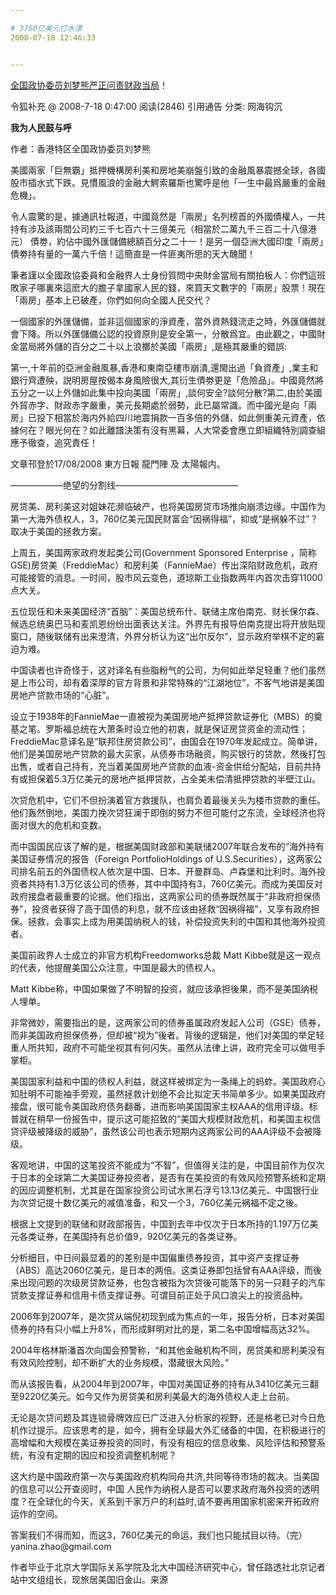 ```yaml
---

# 3760亿美元打水漂
2008-07-18 12:46:33


---
```



<P><a target=_blank href="http://www.bullog.cn/blogs/buchong/archives/158596.aspx" target=_blank>全国政协委员刘梦熊严正问责财政当局</A>！ </P><P>令狐补充 @ 2008-7-18 0:47:00 阅读(2846) 引用通告 分类: 网海钩沉 </P><P><STRONG>我为人民鼓与呼</STRONG></P><P>作者：香港特区全国政协委员刘梦熊</P><P>美國兩家「巨無霸」抵押機構房利美和房地美崩盤引致的金融風暴震撼全球，各國股市插水式下跌。見慣風浪的金融大鰐索羅斯也驚呼是他「一生中最爲嚴重的金融危機」。</P><P>令人震驚的是，據通訊社報道，中國竟然是「兩房」名列榜首的外國債權人，一共持有涉及該兩間公司約三千七百六十三億美元（相當於二萬九千三百二十八億港元） 債劵，約佔中國外匯儲備總額百分之二十一！是另一個亞洲大國印度「兩房」債劵持有量的一萬六千倍！這簡直是一件匪夷所思的天大醜聞！</P><P>筆者謹以全國政協委員和金融界人士身份質問中央財金當局有關拍板人：你們這班敗家子哪裏來這麽大的膽子拿國家人民的錢，來買天文數字的「兩房」股票！現在「兩房」基本上已破產，你們如何向全國人民交代？</P><P>一個國家的外匯儲備，並非這個國家的淨資產，當外資熱錢流走之時，外匯儲備就會下降。所以外匯儲備公認的投資原則是安全第一，分散爲宜。由此觀之，中國財金當局將外儲的百分之二十以上浪擲於美國「兩房」,是極其嚴重的錯誤:</P><P>第一,十年前的亞洲金融風暴,香港和東南亞樓市崩潰,還閙出過「負資產」,業主和銀行齊遭殃，説明房屋按偈本身風險很大,其衍生債劵更是「危險品」。中國竟然將五分之一以上外儲如此集中投向美國「兩房」,談何安全?談何分散?第二,由於美國外貿赤字、財政赤字嚴重，美元長期處於弱勢，此已屬常識。而中國光是向「兩房」已投下相當於海内外給四川地震捐款一百多倍的外儲，如此側重美元資產，依據何在？眼光何在？如此離譜決策有沒有黑幕，人大常委會應立即組織特別調查組應予徹查，追究責任！</P><P>文章邗登於17/08/2008 東方日報 龍門陣 及 太陽報内。</P><P>——————绝望的分割线——————————————</P><P>房贷美、房利美这对姐妹花濒临破产，也将美国房贷市场推向崩溃边缘。中国作为第一大海外债权人，3，760亿美元国民财富会“因祸得福”，抑或“是祸躲不过”？取决于美国的拯救方案。</P><P>上周五，美国两家政府发起类公司(Government Sponsored Enterprise ，简称GSE)房贷美（FreddieMac）和房利美（FannieMae）传出深陷财政危机，政府可能接管的消息。一时间，股市风云变色，道琼斯工业指数两年内首次击穿11000点大关。</P><P>五位现任和未来美国经济“首脑”：美国总统布什、联储主席伯南克、财长保尔森、候选总统奥巴马和麦凯恩纷纷出面表达关注。外界先有报导伯南克提出将开放贴现窗口，随後联储有出来澄清，外界分析认为这“出尔反尔”，显示政府举棋不定的窘迫为难。</P><P>中国读者也许奇怪于，这对译名有些脂粉气的公司，为何如此举足轻重？他们虽然是上市公司，却有着深厚的官方背景和非常特殊的“江湖地位”，不客气地讲是美国房地产贷款市场的“心脏”。</P><P>设立于1938年的FannieMae一直被视为美国房地产抵押贷款证券化（MBS）的奠基之笔。罗斯福总统在大萧条时设立他的初衷，就是保证房贷资金的流动性；FreddieMac意译名是“联邦住房贷款公司”，由国会在1970年发起成立。简单讲，他们是美国房地产贷款的最大买家，从债券市场融资，购买银行的贷款，然後打包出售，或者自己持有，充当着美国房地产贷款的血液-资金供给分配站，目前共持有或担保着5.3万亿美元的房地产抵押贷款，占全美未偿清抵押贷款的半壁江山。</P><P>次贷危机中，它们不但扮演着官方救援队，也肩负着最後关头为楼市贷款的重任。他们轰然倒地，美国力挽次贷狂澜于即倒的努力不但可能付之东流，全球经济也将面对很大的危机和变数。</P><P>而中国国民应该了解的是，根据美国财政部和美联储2007年联合发布的“海外持有美国证券情况的报告（Foreign PortfolioHoldings of U.S.Securities），这两家公司排名前五的外国债权人依次是中国、日本、开曼群岛、卢森堡和比利时。海外投资者共持有1.3万亿该公司的债券，其中中国持有3，760亿美元。而成为美国反对政府接盘者最重要的论据。他们指出，这两家公司的债券既然属于“非政府担保债券”，投资者获得了高于国债的利息，就不应该由拯救“因祸得福”，又享有政府担保。拯救，会事实上成为用美国纳税人的钱，补偿投资失利的中国和其他海外投资者。</P><P>美国前政界人士成立的非官方机构Freedomworks总裁 Matt Kibbe就是这一观点的代表，他提醒美国公众注意，中国是最大的债权人。</P><P>Matt Kibbe称，中国如果做了不明智的投资，就应该承担後果，而不是美国纳税人埋单。</P><P>非常微妙，需要指出的是，这两家公司的债券虽属政府发起人公司（GSE）债券，而非美国政府担保债券，但却被“视为”後者。背後的逻辑是，他们对美国的举足轻重人所共知，政府不可能坐视其有何闪失。虽然从法律上讲，政府完全可以做甩手掌柜。</P><P>美国国家利益和中国的债权人利益，就这样被绑定为一条绳上的蚂蚱。美国政府心知肚明不可能袖手旁观，虽然拯救计划绝不会比拟定天书简单多少。如果美国政府接盘，很可能令美国政府债务翻番，进而影响美国国家主权AAA的信用评级。标普就在稍早一份报告中，提示这可能招致的“美国大规模财政危机，和美国主权信贷评级被降级的威胁”，虽然该公司也表示短期内这两家公司的AAA评级不会被降级。</P><P>客观地讲，中国的这笔投资不能成为“不智”，但值得关注的是，中国目前作为仅次于日本的全球第二大美国证券投资者，是否有在美投资的有效风险预警系统和定期的因应调整机制，尤其是在国家投资公司试水黑石浮亏13.13亿美元、中国银行业为次贷记提十数亿美元的减值准备，和又一个3，760亿美元祸福不定之後。</P><P>根据上文提到的联储和财政部报告，中国到去年中仅次于日本所持的1.197万亿美元各类证券，在美国持有总价值9，920亿美元的各类证券。</P><P>分析细目，中日间最显着的的差别是中国偏重债券投资，其中资产支撑证券（ABS）高达2060亿美元，是日本的两倍。这类证券即包括曾有AAA评级，而後来出现问题的次级房贷款证券，也包含被指为次贷後可能落下的另一只鞋子的汽车贷款支撑证券和信用卡债支撑证券。可谓目前正处于风口浪尖上的投资品种。</P><P>2006年到2007年，是次贷从端倪初现到成为焦点的一年，报告分析，日本对美国债券的持有只小幅上升8%，而形成鲜明对比的是，第二名中国增幅高达32%。</P><P>2004年格林斯潘首次向国会预警称，“和其他金融机构不同，房贷美和房利美没有有效风险控制，却不断扩大的业务规模，潜藏很大风险。”</P><P>而从该报告看，从2004年到2007年，中国对美国证券的持有从3410亿美元三翻至9220亿美元。如今又作为房贷美和房利美最大的海外债权人走上台前。</P><P>无论是次贷问题及其连锁骨牌效应已广泛进入分析家的视野，还是格老已对今日危机作过提示。应该思考的是，如今，拥有全球最大外汇储备的中国，在积极进行的高增幅和大规模在美证券投资的同时，有没有相应的信息收集、风险评估和预警系统，有没有定期的因应和投资调整机制呢？</P><P>这大约是中国政府第一次与美国政府机构同舟共济,共同等待市场的裁决。当美国的信息可以公开查阅时，中国 人民作为纳税人是否可以要求政府海外投资的透明度？在全球化的今天，关系到千家万户的利益时,请不要再用国家机密来开拓政府运作的空间。</P><P>答案我们不得而知，而这3，760亿美元的命运，我们也只能拭目以待。（完）yanina.zhao@gmail.com</P><P>作者毕业于北京大学国际关系学院及北大中国经济研究中心，曾任路透社北京记者站中文组组长，现旅居美国旧金山。来源</P>
